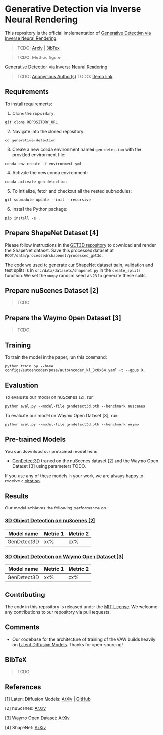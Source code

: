 # Generative Detection via Inverse Neural Rendering
This repository is the official implementation of [Generative Detection via Inverse Neural Rendering]().

> TODO: [Arxiv]() | [BibTex]()

> TODO: Method figure

[Generative Detection via Inverse Neural Rendering]()
> TODO: [Anonymous Author(s)]()
> TODO: [Demo link]()

## Requirements

To install requirements:

1. Clone the repository:
```setup
git clone REPOSITORY_URL
```
2. Navigate into the cloned repository:
```setup
cd generative-detection
```
3. Create a new conda environment named `gen-detection` with the provided environment file:
```setup
conda env create -f environment.yml
```
4. Activate the new conda environment:
```setup
conda activate gen-detection
```

5. To initialize, fetch and checkout all the nested submodules:
```setup
git submodule update --init --recursive
```

6. Install the Python package:
```setup
pip install -e .
```

## Prepare ShapeNet Dataset [4]
Please follow instructions in the [GET3D repository](https://github.com/nv-tlabs/GET3D/blob/master/render_shapenet_data/README.md) to download and render the ShapeNet dataset. Save this processed dataset at `ROOT/data/processed/shapenet/processed_get3d`.

The code we used to generate our ShapeNet dataset train, validation and test splits is in `src/data/datasets/shapenet.py` in the `create_splits` function. We set the `numpy` random seed as `23` to generate these splits.

## Prepare nuScenes Dataset [2]
> TODO

## Prepare the Waymo Open Dataset [3]
> TODO

## Training

To train the model in the paper, run this command:
```train
python train.py --base configs/autoencoder/pose/autoencoder_kl_8x8x64.yaml -t --gpus 0,
```

## Evaluation

To evaluate our model on nuScenes [2], run:
```eval
python eval.py --model-file gendetect3d.pth --benchmark nuscenes
```

To evaluate our model on Waymo Open Dataset [3], run:
```eval
python eval.py --model-file gendetect3d.pth --benchmark waymo
```

## Pre-trained Models

You can download our pretrained model here:
- [GenDetect3D]() trained on the nuScenes dataset [2] and the Waymo Open Dataset [3] using parameters TODO.

If you use any of these models in your work, we are always happy to receive a [citation]().
## Results

Our model achieves the following performance on :

### [3D Object Detection on nuScenes [2]](https://paperswithcode.com/sota/3d-object-detection-on-nuscenes)

| Model name         | Metric 1        | Metric 2       |
| ------------------ |---------------- | -------------- |
| GenDetect3D        |     xx%         |      xx%       |

### [3D Object Detection on Waymo Open Dataset [3]](https://paperswithcode.com/sota/3d-object-detection-on-waymo-vehicle)

| Model name         | Metric 1        | Metric 2       |
| ------------------ |---------------- | -------------- |
| GenDetect3D        |     xx%         |      xx%       |


## Contributing
The code in this repository is released under the [MIT License](LICENSE). We welcome any contributions to our repository via pull requests. 

## Comments
- Our codebase for the architecture of training of the VAW builds heavily on [Latent Diffusion Models](https://github.com/CompVis/latent-diffusion/tree/a506df5756472e2ebaf9078affdde2c4f1502cd4). Thanks for open-sourcing!

## BibTeX
> TODO

## References
[1] Latent Diffusion Models: [ArXiv](https://arxiv.org/abs/2112.10752) | [GitHub](https://github.com/CompVis/latent-diffusion)

[2] nuScenes: [ArXiv](https://arxiv.org/abs/1903.11027)

[3] Waymo Open Dataset: [ArXiv](https://arxiv.org/abs/1912.04838)

[4] ShapeNet: [ArXiv](https://arxiv.org/abs/1512.03012)